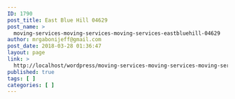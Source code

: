 ```yaml
---
ID: 1790
post_title: East Blue Hill 04629
post_name: >
  moving-services-moving-services-moving-services-eastbluehill-04629
author: mrgabonijeff@gmail.com
post_date: 2018-03-28 01:36:47
layout: page
link: >
  http://localhost/wordpress/moving-services-moving-services-moving-services-eastbluehill-04629/
published: true
tags: [ ]
categories: [ ]
---
```


